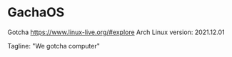 # GachaOS
Gotcha
https://www.linux-live.org/#explore 
Arch Linux version: 2021.12.01

Tagline: "We gotcha computer"
